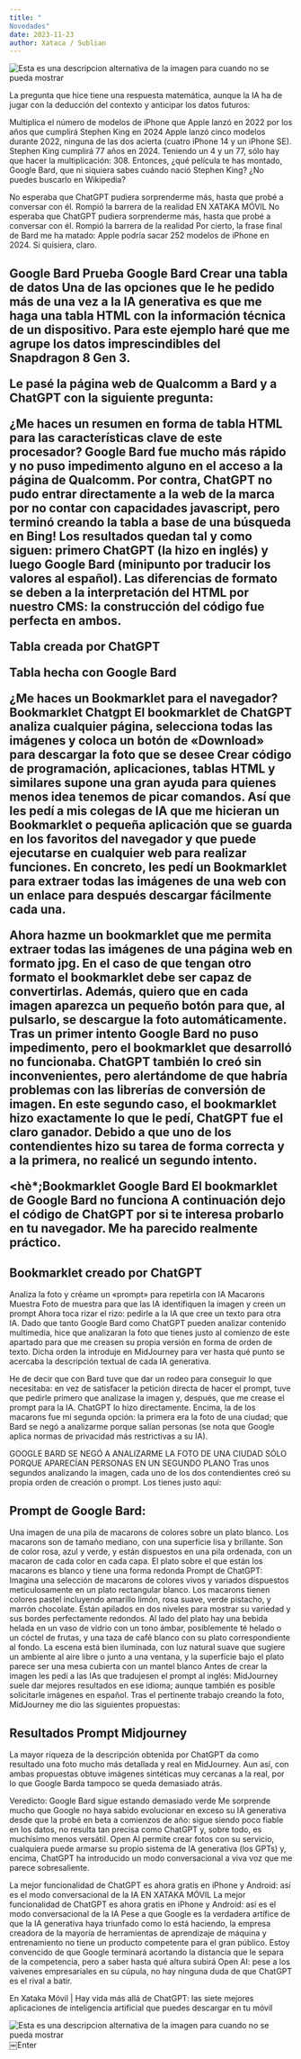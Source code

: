 ```yaml
---
title: "
Novedades"
date: 2023-11-23
author: Xataca / Sublian
---
```

<img src="https://i.blogs.es/b8c622/portada-lucha-ia/650_1200.webp" alt="Esta es una descripcion alternativa de la imagen para cuando no se pueda mostrar"  align="center"/>

La pregunta que hice tiene una respuesta matemática, aunque la IA ha de jugar con la deducción del contexto y anticipar los datos futuros:

Multiplica el número de modelos de iPhone que Apple lanzó en 2022 por los años que cumplirá Stephen King en 2024
Apple lanzó cinco modelos durante 2022, ninguna de las dos acierta (cuatro iPhone 14 y un iPhone SE). Stephen King cumplirá 77 años en 2024. Teniendo un 4 y un 77, sólo hay que hacer la multiplicación: 308. Entonces, ¿qué película te has montado, Google Bard, que ni siquiera sabes cuándo nació Stephen King? ¿No puedes buscarlo en Wikipedia?

No esperaba que ChatGPT pudiera sorprenderme más, hasta que probé a conversar con él. Rompió la barrera de la realidad
EN XATAKA MÓVIL
No esperaba que ChatGPT pudiera sorprenderme más, hasta que probé a conversar con él. Rompió la barrera de la realidad
Por cierto, la frase final de Bard me ha matado: Apple podría sacar 252 modelos de iPhone en 2024. Si quisiera, claro.


<h2>Google Bard Prueba</2>
Google Bard
Crear una tabla de datos
Una de las opciones que le he pedido más de una vez a la IA generativa es que me haga una tabla HTML con la información técnica de un dispositivo. Para este ejemplo haré que me agrupe los datos imprescindibles del Snapdragon 8 Gen 3.


Le pasé la página web de Qualcomm a Bard y a ChatGPT con la siguiente pregunta:

¿Me haces un resumen en forma de tabla HTML para las características clave de este procesador?
Google Bard fue mucho más rápido y no puso impedimento alguno en el acceso a la página de Qualcomm. Por contra, ChatGPT no pudo entrar directamente a la web de la marca por no contar con capacidades javascript, pero terminó creando la tabla a base de una búsqueda en Bing! Los resultados quedan tal y como siguen: primero ChatGPT (la hizo en inglés) y luego Google Bard (minipunto por traducir los valores al español). Las diferencias de formato se deben a la interpretación del HTML por nuestro CMS: la construcción del código fue perfecta en ambos.

Tabla creada por ChatGPT

Tabla hecha con Google Bard

¿Me haces un Bookmarklet para el navegador?
Bookmarklet Chatgpt
El bookmarklet de ChatGPT analiza cualquier página, selecciona todas las imágenes y coloca un botón de «Download» para descargar la foto que se desee
Crear código de programación, aplicaciones, tablas HTML y similares supone una gran ayuda para quienes menos idea tenemos de picar comandos. Así que les pedí a mis colegas de IA que me hicieran un Bookmarklet o pequeña aplicación que se guarda en los favoritos del navegador y que puede ejecutarse en cualquier web para realizar funciones. En concreto, les pedí un Bookmarklet para extraer todas las imágenes de una web con un enlace para después descargar fácilmente cada una.


Ahora hazme un bookmarklet que me permita extraer todas las imágenes de una página web en formato jpg. En el caso de que tengan otro formato el bookmarklet debe ser capaz de convertirlas. Además, quiero que en cada imagen aparezca un pequeño botón para que, al pulsarlo, se descargue la foto automáticamente.
Tras un primer intento Google Bard no puso impedimento, pero el bookmarklet que desarrolló no funcionaba. ChatGPT también lo creó sin inconvenientes, pero alertándome de que habría problemas con las librerías de conversión de imagen. En este segundo caso, el bookmarklet hizo exactamente lo que le pedí, ChatGPT fue el claro ganador. Debido a que uno de los contendientes hizo su tarea de forma correcta y a la primera, no realicé un segundo intento.

<hè*;Bookmarklet Google Bard
El bookmarklet de Google Bard no funciona
A continuación dejo el código de ChatGPT por si te interesa probarlo en tu navegador. Me ha parecido realmente práctico.

<h2>Bookmarklet creado por ChatGPT</h2>

Analiza la foto y créame un «prompt» para repetirla con IA
Macarons Muestra
Foto de muestra para que las IA identifiquen la imagen y creen un prompt
Ahora toca rizar el rizo: pedirle a la IA que cree un texto para otra IA. Dado que tanto Google Bard como ChatGPT pueden analizar contenido multimedia, hice que analizaran la foto que tienes justo al comienzo de este apartado para que me creasen su propia versión en forma de orden de texto. Dicha orden la introduje en MidJourney para ver hasta qué punto se acercaba la descripción textual de cada IA generativa.

He de decir que con Bard tuve que dar un rodeo para conseguir lo que necesitaba: en vez de satisfacer la petición directa de hacer el prompt, tuve que pedirle primero que analizase la imagen y, después, que me crease el prompt para la IA. ChatGPT lo hizo directamente. Encima, la de los macarons fue mi segunda opción: la primera era la foto de una ciudad; que Bard se negó a analizarme porque salían personas (se nota que Google aplica normas de privacidad más restrictivas a su IA).

GOOGLE BARD SE NEGÓ A ANALIZARME LA FOTO DE UNA CIUDAD SÓLO PORQUE APARECÍAN PERSONAS EN UN SEGUNDO PLANO
Tras unos segundos analizando la imagen, cada uno de los dos contendientes creó su propia orden de creación o prompt. Los tienes justo aquí:

<h2>
Prompt de Google Bard:</h2>
Una imagen de una pila de macarons de colores sobre un plato blanco. Los macarons son de tamaño mediano, con una superficie lisa y brillante. Son de color rosa, azul y verde, y están dispuestos en una pila ordenada, con un macaron de cada color en cada capa. El plato sobre el que están los macarons es blanco y tiene una forma redonda
Prompt de ChatGPT:
Imagina una selección de macarons de colores vivos y variados dispuestos meticulosamente en un plato rectangular blanco. Los macarons tienen colores pastel incluyendo amarillo limón, rosa suave, verde pistacho, y marrón chocolate. Están apilados en dos niveles para mostrar su variedad y sus bordes perfectamente redondos. Al lado del plato hay una bebida helada en un vaso de vidrio con un tono ámbar, posiblemente té helado o un cóctel de frutas, y una taza de café blanco con su plato correspondiente al fondo. La escena está bien iluminada, con luz natural suave que sugiere un ambiente al aire libre o junto a una ventana, y la superficie bajo el plato parece ser una mesa cubierta con un mantel blanco
Antes de crear la imagen les pedí a las IAs que tradujesen el prompt al inglés: MidJourney suele dar mejores resultados en ese idioma; aunque también es posible solicitarle imágenes en español. Tras el pertinente trabajo creando la foto, MidJourney me dio las siguientes propuestas:

<h2>Resultados Prompt Midjourney</h2>
La mayor riqueza de la descripción obtenida por ChatGPT da como resultado una foto mucho más detallada y real en MidJourney. Aun así, con ambas propuestas obtuve imágenes sintéticas muy cercanas a la real, por lo que Google Barda tampoco se queda demasiado atrás.

Veredicto: Google Bard sigue estando demasiado verde
Me sorprende mucho que Google no haya sabido evolucionar en exceso su IA generativa desde que la probé en beta a comienzos de año: sigue siendo poco fiable en los datos, no resulta tan precisa como ChatGPT y, sobre todo, es muchísimo menos versátil. Open AI permite crear fotos con su servicio, cualquiera puede armarse su propio sistema de IA generativa (los GPTs) y, encima, ChatGPT ha introducido un modo conversacional a viva voz que me parece sobresaliente.

La mejor funcionalidad de ChatGPT es ahora gratis en iPhone y Android: así es el modo conversacional de la IA
EN XATAKA MÓVIL
La mejor funcionalidad de ChatGPT es ahora gratis en iPhone y Android: así es el modo conversacional de la IA
Pese a que Google es la verdadera artífice de que la IA generativa haya triunfado como lo está haciendo, la empresa creadora de la mayoría de herramientas de aprendizaje de máquina y entrenamiento no tiene un producto competente para el gran público. Estoy convencido de que Google terminará acortando la distancia que le separa de la competencia, pero a saber hasta qué altura subirá Open AI: pese a los vaivenes empresariales en su cúpula, no hay ninguna duda de que ChatGPT es el rival a batir.

En Xataka Móvil | Hay vida más allá de ChatGPT: las siete mejores aplicaciones de inteligencia artificial que puedes descargar en tu móvil


<img src="https://i.blogs.es/c1e395/resultados-prompt-midjourney/650_1200.webp" alt="Esta es una descripcion alternativa de la imagen para cuando no se pueda mostrar" align="left"/>

￼Enter
